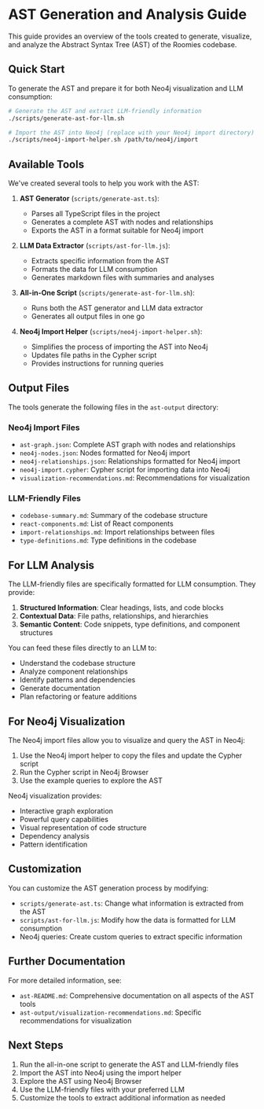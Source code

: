 # AST Generation and Analysis Guide

This guide provides an overview of the tools created to generate, visualize, and analyze the Abstract Syntax Tree (AST) of the Roomies codebase.

## Quick Start

To generate the AST and prepare it for both Neo4j visualization and LLM consumption:

```bash
# Generate the AST and extract LLM-friendly information
./scripts/generate-ast-for-llm.sh

# Import the AST into Neo4j (replace with your Neo4j import directory)
./scripts/neo4j-import-helper.sh /path/to/neo4j/import
```

## Available Tools

We've created several tools to help you work with the AST:

1. **AST Generator** (`scripts/generate-ast.ts`):
   - Parses all TypeScript files in the project
   - Generates a complete AST with nodes and relationships
   - Exports the AST in a format suitable for Neo4j import

2. **LLM Data Extractor** (`scripts/ast-for-llm.js`):
   - Extracts specific information from the AST
   - Formats the data for LLM consumption
   - Generates markdown files with summaries and analyses

3. **All-in-One Script** (`scripts/generate-ast-for-llm.sh`):
   - Runs both the AST generator and LLM data extractor
   - Generates all output files in one go

4. **Neo4j Import Helper** (`scripts/neo4j-import-helper.sh`):
   - Simplifies the process of importing the AST into Neo4j
   - Updates file paths in the Cypher script
   - Provides instructions for running queries

## Output Files

The tools generate the following files in the `ast-output` directory:

### Neo4j Import Files
- `ast-graph.json`: Complete AST graph with nodes and relationships
- `neo4j-nodes.json`: Nodes formatted for Neo4j import
- `neo4j-relationships.json`: Relationships formatted for Neo4j import
- `neo4j-import.cypher`: Cypher script for importing data into Neo4j
- `visualization-recommendations.md`: Recommendations for visualization

### LLM-Friendly Files
- `codebase-summary.md`: Summary of the codebase structure
- `react-components.md`: List of React components
- `import-relationships.md`: Import relationships between files
- `type-definitions.md`: Type definitions in the codebase

## For LLM Analysis

The LLM-friendly files are specifically formatted for LLM consumption. They provide:

1. **Structured Information**: Clear headings, lists, and code blocks
2. **Contextual Data**: File paths, relationships, and hierarchies
3. **Semantic Content**: Code snippets, type definitions, and component structures

You can feed these files directly to an LLM to:
- Understand the codebase structure
- Analyze component relationships
- Identify patterns and dependencies
- Generate documentation
- Plan refactoring or feature additions

## For Neo4j Visualization

The Neo4j import files allow you to visualize and query the AST in Neo4j:

1. Use the Neo4j import helper to copy the files and update the Cypher script
2. Run the Cypher script in Neo4j Browser
3. Use the example queries to explore the AST

Neo4j visualization provides:
- Interactive graph exploration
- Powerful query capabilities
- Visual representation of code structure
- Dependency analysis
- Pattern identification

## Customization

You can customize the AST generation process by modifying:

- `scripts/generate-ast.ts`: Change what information is extracted from the AST
- `scripts/ast-for-llm.js`: Modify how the data is formatted for LLM consumption
- Neo4j queries: Create custom queries to extract specific information

## Further Documentation

For more detailed information, see:
- `ast-README.md`: Comprehensive documentation on all aspects of the AST tools
- `ast-output/visualization-recommendations.md`: Specific recommendations for visualization

## Next Steps

1. Run the all-in-one script to generate the AST and LLM-friendly files
2. Import the AST into Neo4j using the import helper
3. Explore the AST using Neo4j Browser
4. Use the LLM-friendly files with your preferred LLM
5. Customize the tools to extract additional information as needed
